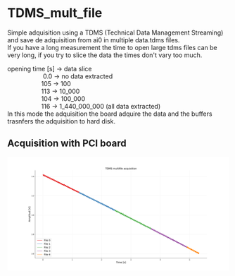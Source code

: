 # TDMS_mult_file

Simple adquisition using a TDMS (Technical Data Management Streaming) and save de adquisition from ai0 in multiple data.tdms files.  
If you have a long measurement the time to open large tdms files can be very long, if you try to slice the data the times don't vary too much.

opening time [s] -> data slice   
&emsp;&emsp;&emsp;&emsp;&emsp;&ensp; 0.0 -> no data extracted    
&emsp;&emsp;&emsp;&emsp;&emsp;&ensp;105 -> 100    
&emsp;&emsp;&emsp;&emsp;&emsp;&ensp;113 -> 10_000    
&emsp;&emsp;&emsp;&emsp;&emsp;&ensp;104 -> 100_000    
&emsp;&emsp;&emsp;&emsp;&emsp;&ensp;116 -> 1_440_000_000 (all data extracted)     
In this mode the adquisition the board adquire the data and the buffers trasnfers the adquisition to hard disk.

## Acquisition with PCI board
![alt text](https://github.com/juliancabaleiro/nidaqmx-python-examples/blob/main/doc/images/TDMS_multifile.png)

